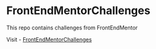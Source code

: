 # FrontEndMentorChallenges

This repo contains challenges from FrontEndMentor

Visit - <a href="./FrontEndMentorChallenges.html">FrontEndMentorChallenges</a>

